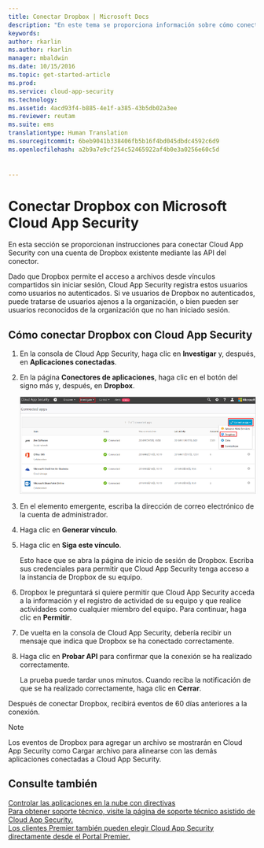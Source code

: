 ```yaml
---
title: Conectar Dropbox | Microsoft Docs
description: "En este tema se proporciona información sobre cómo conectar la aplicación Dropbox con Cloud App Security mediante el conector de API."
keywords: 
author: rkarlin
ms.author: rkarlin
manager: mbaldwin
ms.date: 10/15/2016
ms.topic: get-started-article
ms.prod: 
ms.service: cloud-app-security
ms.technology: 
ms.assetid: 4acd93f4-b885-4e1f-a385-43b5db02a3ee
ms.reviewer: reutam
ms.suite: ems
translationtype: Human Translation
ms.sourcegitcommit: 6beb9041b338406fb5b16f4bd045dbdc4592c6d9
ms.openlocfilehash: a2b9a7e9cf254c52465922af4b0e3a0256e60c5d


---
```


# <a name="connect-dropbox-to-microsoft-cloud-app-security"></a>Conectar Dropbox con Microsoft Cloud App Security
En esta sección se proporcionan instrucciones para conectar Cloud App Security con una cuenta de Dropbox existente mediante las API del conector.  
 
 
Dado que Dropbox permite el acceso a archivos desde vínculos compartidos sin iniciar sesión, Cloud App Security registra estos usuarios como usuarios no autenticados. Si ve usuarios de Dropbox no autenticados, puede tratarse de usuarios ajenos a la organización, o bien pueden ser usuarios reconocidos de la organización que no han iniciado sesión.

## <a name="how-to-connect-dropbox-to-cloud-app-security"></a>Cómo conectar Dropbox con Cloud App Security  
  
1.  En la consola de Cloud App Security, haga clic en **Investigar** y, después, en **Aplicaciones conectadas**.  
  
2.  En la página **Conectores de aplicaciones**, haga clic en el botón del signo más y, después, en **Dropbox**.  
  
     ![conectar Dropbox](./media/connect-dropbox.png "connect dropbox")  
  
3.  En el elemento emergente, escriba la dirección de correo electrónico de la cuenta de administrador.  
  
4.  Haga clic en **Generar vínculo**.  
  
5.  Haga clic en **Siga este vínculo**.  
  
     Esto hace que se abra la página de inicio de sesión de Dropbox. Escriba sus credenciales para permitir que Cloud App Security tenga acceso a la instancia de Dropbox de su equipo.  
  
6.  Dropbox le preguntará si quiere permitir que Cloud App Security acceda a la información y el registro de actividad de su equipo y que realice actividades como cualquier miembro del equipo. Para continuar, haga clic en **Permitir**.  
  
7.  De vuelta en la consola de Cloud App Security, debería recibir un mensaje que indica que Dropbox se ha conectado correctamente.  
  
8.  Haga clic en **Probar API** para confirmar que la conexión se ha realizado correctamente.  
  
     La prueba puede tardar unos minutos. Cuando reciba la notificación de que se ha realizado correctamente, haga clic en **Cerrar**.  
  
Después de conectar Dropbox, recibirá eventos de 60 días anteriores a la conexión.

> [!NOTE] 
> Los eventos de Dropbox para agregar un archivo se mostrarán en Cloud App Security como Cargar archivo para alinearse con las demás aplicaciones conectadas a Cloud App Security. 
 
## <a name="see-also"></a>Consulte también  
[Controlar las aplicaciones en la nube con directivas](control-cloud-apps-with-policies.md)   
[Para obtener soporte técnico, visite la página de soporte técnico asistido de Cloud App Security.](http://support.microsoft.com/oas/default.aspx?prid=16031)   
[Los clientes Premier también pueden elegir Cloud App Security directamente desde el Portal Premier.](https://premier.microsoft.com/)  
  
  


<!--HONumber=Nov16_HO5-->



